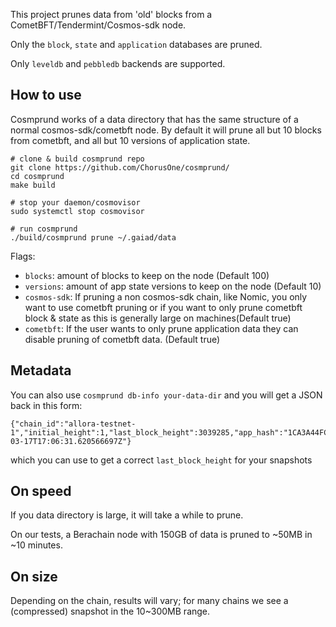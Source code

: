 This project prunes data from 'old' blocks from a CometBFT/Tendermint/Cosmos-sdk node.

Only the `block`, `state` and `application` databases are pruned.

Only `leveldb` and `pebbledb` backends are supported.


## How to use

Cosmprund works of a data directory that has the same structure of a normal cosmos-sdk/cometbft node. By default it will prune all but 10 blocks from cometbft, and all but 10 versions of application state.

```
# clone & build cosmprund repo
git clone https://github.com/ChorusOne/cosmprund/
cd cosmprund
make build

# stop your daemon/cosmovisor
sudo systemctl stop cosmovisor

# run cosmprund 
./build/cosmprund prune ~/.gaiad/data
```

Flags: 

- `blocks`: amount of blocks to keep on the node (Default 100)
- `versions`: amount of app state versions to keep on the node (Default 10)
- `cosmos-sdk`: If pruning a non cosmos-sdk chain, like Nomic, you only want to use cometbft pruning or if you want to only prune cometbft block & state as this is generally large on machines(Default true)
- `cometbft`: If the user wants to only prune application data they can disable pruning of cometbft data. (Default true)

## Metadata

You can also use `cosmprund db-info your-data-dir` and you will get a JSON back in this form:

```
{"chain_id":"allora-testnet-1","initial_height":1,"last_block_height":3039285,"app_hash":"1CA3A44FC14A6D08137245F5FCB32275DD1150FEE76E3AD7F31FC5B388474854","last_block_time":"2025-03-17T17:06:31.620566697Z"}
```

which you can use to get a correct `last_block_height` for your snapshots

## On speed

If you data directory is large, it will take a while to prune.

On our tests, a Berachain node with 150GB of data is pruned to ~50MB in ~10 minutes.


## On size

Depending on the chain, results will vary; for many chains we see a (compressed) snapshot in the 10~300MB range.
